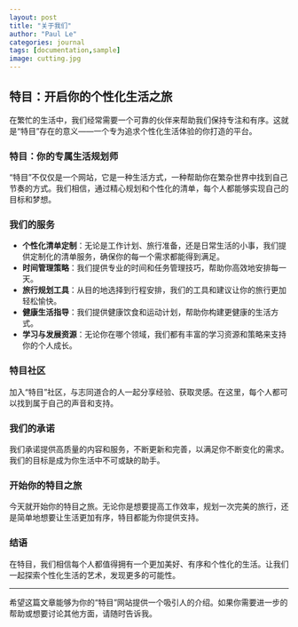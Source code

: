 ```yaml
---
layout: post
title: "关于我们"
author: "Paul Le"
categories: journal
tags: [documentation,sample]
image: cutting.jpg
---
```


## 特目：开启你的个性化生活之旅

在繁忙的生活中，我们经常需要一个可靠的伙伴来帮助我们保持专注和有序。这就是“特目”存在的意义——一个专为追求个性化生活体验的你打造的平台。

### **特目：你的专属生活规划师**

“特目”不仅仅是一个网站，它是一种生活方式，一种帮助你在繁杂世界中找到自己节奏的方式。我们相信，通过精心规划和个性化的清单，每个人都能够实现自己的目标和梦想。

### **我们的服务**

- **个性化清单定制**：无论是工作计划、旅行准备，还是日常生活的小事，我们提供定制化的清单服务，确保你的每一个需求都能得到满足。
- **时间管理策略**：我们提供专业的时间和任务管理技巧，帮助你高效地安排每一天。
- **旅行规划工具**：从目的地选择到行程安排，我们的工具和建议让你的旅行更加轻松愉快。
- **健康生活指导**：我们提供健康饮食和运动计划，帮助你构建更健康的生活方式。
- **学习与发展资源**：无论你在哪个领域，我们都有丰富的学习资源和策略来支持你的个人成长。

### **特目社区**

加入“特目”社区，与志同道合的人一起分享经验、获取灵感。在这里，每个人都可以找到属于自己的声音和支持。

### **我们的承诺**

我们承诺提供高质量的内容和服务，不断更新和完善，以满足你不断变化的需求。我们的目标是成为你生活中不可或缺的助手。

### **开始你的特目之旅**

今天就开始你的特目之旅。无论你是想要提高工作效率，规划一次完美的旅行，还是简单地想要让生活更加有序，特目都能为你提供支持。

### 结语

在特目，我们相信每个人都值得拥有一个更加美好、有序和个性化的生活。让我们一起探索个性化生活的艺术，发现更多的可能性。

---

希望这篇文章能够为你的“特目”网站提供一个吸引人的介绍。如果你需要进一步的帮助或想要讨论其他方面，请随时告诉我。

